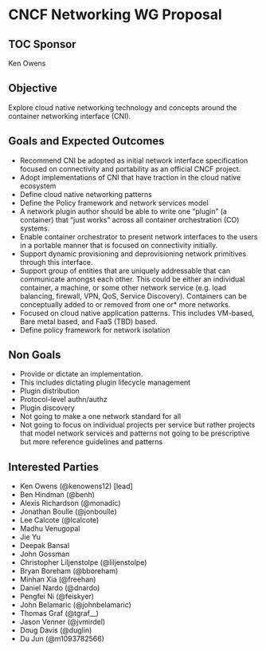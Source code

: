 # CNCF Networking WG Proposal

## TOC Sponsor

Ken Owens

## Objective

Explore cloud native networking technology and concepts around the container networking interface (CNI).

## Goals and Expected Outcomes

* Recommend CNI be adopted as initial network interface specification focused on connectivity and portability as an official CNCF project.
* Adopt implementations of CNI that have traction in the cloud native ecosystem
* Define cloud native networking patterns
* Define the Policy framework and network services model
* A network plugin author should be able to write one “plugin” (a container) that “just works” across all container orchestration (CO) systems. 
* Enable container orchestrator to present network interfaces to the users in a portable manner that is focused on connectivity initially.
* Support dynamic provisioning and deprovisioning network primitives through this interface.
* Support group of entities that are uniquely addressable that can communicate amongst each other. This could be either an individual container, a machine, or some other network service (e.g. load balancing, firewall, VPN, QoS, Service Discovery). Containers can be conceptually added to or removed from one or* more networks.
* Focused on cloud native application patterns. This includes VM-based, Bare metal based, and FaaS (TBD) based.
* Define policy framework for network isolation

## Non Goals

* Provide or dictate an implementation.
* This includes dictating plugin lifecycle management
* Plugin distribution
* Protocol-level authn/authz
* Plugin discovery
* Not going to make a one network standard for all
* Not going to focus on individual projects per service but rather projects that model network services and patterns not going to be prescriptive but more reference guidelines and patterns

## Interested Parties

* Ken Owens (@kenowens12) [lead]
* Ben Hindman (@benh)
* Alexis Richardson (@monadic)
* Jonathan Boulle (@jonboulle)
* Lee Calcote (@lcalcote)
* Madhu Venugopal
* Jie Yu
* Deepak Bansal
* John Gossman
* Christopher Liljenstolpe (@liljenstolpe)
* Bryan Boreham (@bboreham)
* Minhan Xia (@freehan)
* Daniel Nardo (@dnardo)
* Pengfei Ni (@feiskyer)
* John Belamaric (@johnbelamaric)
* Thomas Graf (@tgraf__)
* Jason Venner (@jvmirdel)
* Doug Davis (@duglin)
* Du Jun (@m1093782566)

